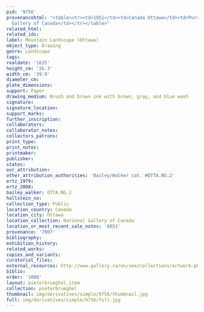 ```yaml
---
pid: '9756'
provenancehtml: "<table><tr><td>1951</td><td>Canada Ottawa</td><td>Purchased by National
  Gallery of Canada</td></tr></table>"
related_html:
related_ids:
label: Mountain Landscape (Ottawa)
object_type: Drawing
genre: Landscape
tags:
realdate: '1635'
height_cm: '26.3'
width_cm: '39.9'
diameter_cm:
plate_dimensions:
support: Paper
drawing_medium: Brush and brown ink with brown, gray, and blue wash
signature:
signature_location:
support_marks:
further_inscription:
collaborators:
collaborator_notes:
collectors_patrons:
print_type:
print_notes:
printmaker:
publisher:
states:
our_attribution:
other_attribution_authorities: 'Bailey/Walker cat. #OTTA.NG.2'
ertz_1979:
ertz_2008:
bailey_walker: OTTA.NG.2
hollstein_no:
collection_type: Public
location_country: Canada
location_city: Ottawa
location_collection: National Gallery of Canada
location_or_most_recent_sale_notes: '6051'
provenance: '7007'
bibliography:
exhibition_history:
related_works:
copies_and_variants:
curatorial_files:
external_resources: http://www.gallery.ca/en/see/collections/artwork.php?mkey=3533
biblio:
order: '1080'
layout: pieterbrueghel_item
collection: pieterbrueghel
thumbnail: img/derivatives/simple/9756/thumbnail.jpg
full: img/derivatives/simple/9756/full.jpg
---
```

